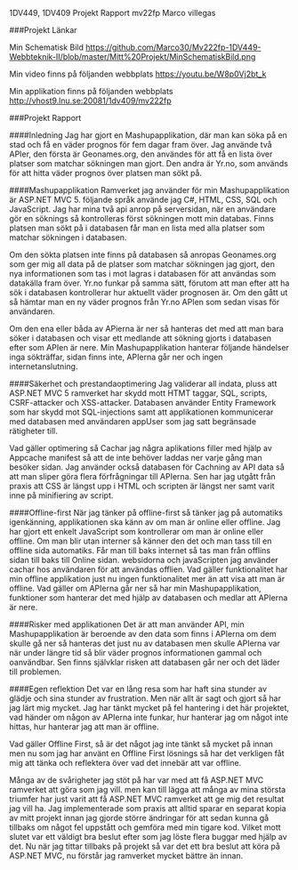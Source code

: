 ﻿1DV449, 1DV409
Projekt Rapport
mv22fp
Marco villegas

###Projekt Länkar 

Min Schematisk Bild
https://github.com/Marco30/Mv222fp-1DV449-Webbteknik-II/blob/master/Mitt%20Projekt/MinSchematiskBild.png

Min video finns på följanden webbplats
https://youtu.be/W8p0Vj2bt_k

Min applikation finns på följanden webbplats
http://vhost9.lnu.se:20081/1dv409/mv222fp

###Projekt Rapport

####Inledning
Jag har gjort en Mashupapplikation, där man kan söka på en stad och få en väder prognos för fem dagar fram över. Jag använde två APIer, den första är Geonames.org, den användes för att få en lista över platser som matchar sökningen man gjort. Den andra är Yr.no, som används för att hitta väder prognos över platsen man sökt på.

####Mashupapplikation
Ramverket jag använder för min Mashupapplikation är ASP.NET MVC 5.  följande språk  använde jag C#, HTML, CSS, SQL och JavaScript. Jag har mina två api anrop på serversidan, när en användare gör en söknings så kontrolleras först sökningen mott min databas. Finns platsen man sökt på i databasen får man en lista med alla platser som matchar sökningen i databasen. 

Om den sökta platsen inte finns på databasen så anropas Geonames.org som ger mig all data på de platser som matchar sökningen jag gjort, den nya informationen som tas i mot lagras i databasen för att användas som datakälla fram över.  Yr.no funkar på samma sätt, förutom att man efter att ha sök i databasen kontrollerar hur aktuellt väder prognosen är. Om den gått ut så hämtar man en ny väder prognos från Yr.no APIen som sedan visas för användaren.  

Om den ena eller båda av APierna är ner så hanteras det med att man bara söker i databasen och visar ett medlande att sökning gjorts i databasen efter som APIen är nere. Min Mashupapplikation hanterar följande händelser inga sökträffar, sidan finns inte, APIerna går ner och ingen internetanslutning.

####Säkerhet och prestandaoptimering
Jag validerar all indata, pluss att ASP.NET MVC 5 ramverket har skydd mott HTMT taggar, SQL, scripts, CSRF-attacker och  XSS-attacker. Databasen använder Entity Framework som har skydd mot SQL-injections samt att applikationen kommunicerar med databasen med användaren appUser som jag satt begränsade rätigheter till.  

Vad gäller optimering så Cachar jag några aplikations filler med hjälp av Appcache manifest så att de inte behöver laddas ner varje gång man besöker sidan. Jag använder också databasen för Cachning av API data så att man sliper göra flera förfrågningar till APIerna. Sen har jag utgått från praxis att CSS är längst upp i HTML och scripten är längst ner samt varit inne på minifiering av script. 

####Offline-first
När jag tänker på offline-first så tänker jag på automatiks igenkänning, applikationen ska känn av om man är online eller offline.  Jag har gjort ett enkelt JavaScript som kontrollerar om man är online eller offline. Om man blir utan interner så känner den det och man tass till en offline sida automatiks. Får man till baks internet så tas man från offlins sidan till baks till Online sidan.  websidorna och javaScripten jag använder cachar hos användaren för att användas offlien. Vad gäller funktionalitet har min offline applikation just nu ingen funktionalitet mer än att visa att man är offline. Vad gäller om APIerna går ner så har min Mashupapplikation, funktioner som hanterar det med hjälp av databasen och medlar att APIerna är nere.

####Risker med applikationen
Det är att man använder API, min Mashupapplikation är beroende av den data som finns i APIerna om dem skulle gå ner så hanteras det just nu av databasen men skulle APIerna  var när under längre tid så blir väder prognos informationen gammal och oanvändbar. Sen finns självklar risken att databasen går ner och det läder till problemen. 

####Egen reflektion
Det var en lång resa som har haft sina stunder av glädje och sina stunder av frustration.  Men när allt är sagt och gjort så har jag lärt mig mycket.  Jag har tänkt mycket på fel hantering i det här projektet, vad händer om någon av APIerna inte funkar, hur hanterar jag om något inte hittas, hur hanterar jag att man är offline. 

Vad gäller Offline First, så är det något jag inte tänkt så mycket på innan men nu som jag har använt en Offline First lösnings så har det verkligen fåt mig att tänka och reflektera över vad det innebär att var offline. 

Många av de svårigheter jag stöt på har var med att få ASP.NET MVC ramverket att göra som jag vill. men kan till lägga att många av mina största triumfer har just varit att få ASP.NET MVC ramverket att ge mig det resultat jag vill ha. Jag implementerade som  praxis att alltid sparar en separat kopia av mitt projekt innan jag gjorde större ändringar för att sedan kunna gå tillbaks om något fel uppstått och gemföra med min tigare kod. Vilket mott slutet var ett väldigt bra beslut efter som jag löste flera buggar med hjälp av det. 
Nu när jag tittar tillbaks på projekt så var det ett bra beslut att köra på ASP.NET MVC, nu förstår jag ramverket mycket bättre än innan. 

 










